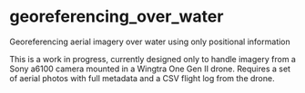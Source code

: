 # georeferencing_over_water
Georeferencing aerial imagery over water using only positional information

This is a work in progress, currently designed only to handle imagery from a Sony a6100 camera mounted in a Wingtra One Gen II drone. Requires a set of aerial photos with full metadata and a CSV flight log from the drone.
